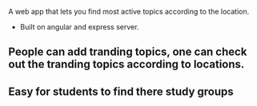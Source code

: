 
A web app that lets you find most active topics according to the location.

- Built on angular and express server. 

## People can add tranding topics, one can check out the tranding topics according to locations. 
## Easy for students to find there study groups
